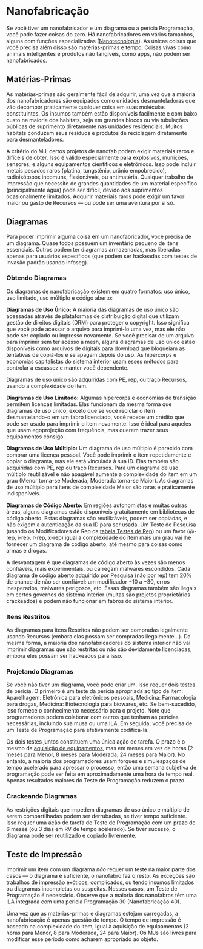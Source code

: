# Nanofabricação

Se você tiver um nanofabricador e um diagrama ou a perícia Programação, você pode fazer coisas do zero. Há nanofabricadores em vários tamanhos, alguns com funções especializadas ([Nanotecnologia](../16/19-nanotech.md)). As únicas coisas que você precisa além disso são matérias-primas e tempo. Coisas vivas como animais inteligentes e produtos não tangíveis, como apps, não podem ser nanofabricados.

## Matérias-Primas

As matérias-primas são geralmente fácil de adquirir, uma vez que a maioria dos nanofabricadores são equipados como unidades desmanteladoras que vão decompor praticamente qualquer coisa em suas moléculas constituintes. Os insumos também estão disponíveis facilmente e com baixo custo na maioria dos habitats, seja em grandes blocos ou via tubulações públicas de suprimento diretamente nas unidades residenciais. Muitos habitats conduzem seus resíduos e produtos de reciclagem diretamente para desmanteladores.

A critério do MJ, certos projetos de nanofab podem exigir materiais raros e difíceis de obter. Isso é válido especialmente para explosivos, munições, sensores, e alguns equipamentos científicos e eletrônicos. Isso pode incluir metais pesados raros (platina, tungstênio, urânio empobrecido), radioisótopos incomuns, fissionáveis, ou antimatéria. Qualquer trabalho de impressão que necessite de grandes quantidades de um material específico (principalmente água) pode ser difícil, devido aos suprimentos ocasionalmente limitados. Adquirir materiais raros pode exigir um favor maior ou gasto de Recursos — ou pode ser uma aventura por si só.

## Diagramas

Para poder imprimir alguma coisa em um nanofabricador, você precisa de um diagrama. Quase todos possuem um inventário pequeno de itens essenciais. Outros podem ter diagramas armazenadas, mas liberadas apenas para usuários específicos (que podem ser hackeadas com testes de invasão padrão usando Infoseg).

### Obtendo Diagramas

Os diagramas de nanofabricação existem em quatro formatos: uso único, uso limitado, uso múltiplo e código aberto:

**Diagramas de Uso Único:** A maioria das diagramas de uso único são acessadas através de plataformas de distribuição digital que utilizam gestão de direitos digitais (DRM) para proteger o copyright. Isso significa que você pode acessar o arquivo para imprimi-lo uma vez, mas ele não pode ser copiado ou impresso novamente. Se você precisar de um arquivo para imprimir sem ter acesso à mesh, alguns diagramas de uso único estão disponíveis como arquivos de digitais para download que bloqueiam as tentativas de copiá-los e se apagam depois do uso. As hipercorps e economias capitalistas do sistema interior usam esses métodos para controlar a escassez e manter você dependente.

Diagramas de uso único são adquiridas com PE, rep, ou traço Recursos, usando a complexidade do item.

**Diagramas de Uso Limitado:** Algumas hipercorps e economias de transição permitem licenças limitadas. Elas funcionam da mesma forma que diagramas de uso único, exceto que se você reciclar o item desmantelando-o em um fabro licenciado, você recebe um crédito que pode ser usado para imprimir o item novamente. Isso é ideal para aqueles que usam egoprojeção com frequência, mas querem trazer seus equipamentos consigo.

**Diagramas de Uso Múltiplo:** Um diagrama de uso múltiplo é parecido com comprar uma licença pessoal. Você pode imprimir o item repetidamente e copiar o diagrama, mas ele está vinculada à sua ID. Elas também são adquiridas com PE, rep ou traço Recursos. Para um diagrama de uso múltiplo reutilizável e não apagável aumente a complexidade do item em um grau (Menor torna-se Moderada, Moderada torna-se Maior). As diagramas de uso múltiplo para itens de complexidade Maior são raras e praticamente indisponíveis.

**Diagramas de Código Aberto:** Em regiões autonomistas e muitas outras áreas, alguns diagramas estão disponíveis gratuitamente em bibliotecas de código aberto. Estas diagramas são reutilizáveis, podem ser copiadas, e não exigem a autenticação da sua ID para ser usada. Um Teste de Pesquisa (usando os Modificadores de Rep da [tabela Testes de Rep](../15/13-networking.md#rep-tests)) ou um favor (@-rep, i-rep, r-rep, x-rep) igual a complexidade do item mais um grau vai lhe fornecer um diagrama de código aberto, até mesmo para coisas como armas e drogas.

A desvantagem é que diagramas de código aberto às vezes são menos confiáveis, mais experimentais, ou carregam malwares escondidos. Cada diagrama de código aberto adquirido por Pesquisa (não por rep) tem 20% de chance de não ser confiável: um modificador −10 a −30, erros inesperados, malwares perigosos, etc. Essas diagramas também são ilegais em certos governos do sistema interior (muitas são projetos proprietários crackeados) e podem não funcionar em fabros do sistema interior.

### Itens Restritos

As diagramas para itens Restritos não podem ser compradas legalmente usando Recursos (embora elas possam ser compradas ilegalmente…). Da mesma forma, a maioria dos nanofabricadores do sistema interior não vai imprimir diagramas que são restritas ou não são devidamente licenciadas, embora eles possam ser hackeados para isso.

### Projetando Diagramas

Se você não tiver um diagrama, você pode criar um. Isso requer dois testes de perícia. O primeiro é um teste da perícia apropriada ao tipo de item: Aparelhagem: Eletrônica para eletrônicos pessoais, Medicina: Farmacologia para drogas, Medicina: Biotecnologia para biowares, etc. Se bem-sucedido, isso fornece o conhecimento necessário para o projeto. Note que programadores podem colaborar com outros que tenham as perícias necessárias, incluindo sua musa ou uma ILA. Em seguida, você precisa de um Teste de Programação para efetivamente codificá-la.

Os dois testes juntos constituem uma única ação de tarefa. O prazo é o mesmo da [aquisição de equipamentos](../16/02-acquiring-gear.md), mas em meses em vez de horas (2 meses para Menor, 8 meses para Moderada, 24 meses para Maior). No entanto, a maioria dos programadores usam forques e simulespaços de tempo acelerado para apressar o processo, então uma semana subjetiva de programação pode ser feita em aproximadamente uma hora de tempo real. Apenas resultados maiores do Teste de Programação reduzem o prazo.

### Crackeando Diagramas

As restrições digitais que impedem diagramas de uso único e múltiplo de serem compartilhadas podem ser derrubadas, se tiver tempo suficiente. Isso requer uma ação de tarefa de Teste de Programação com um prazo de 6 meses (ou 3 dias em RV de tempo acelerado). Se tiver sucesso, o diagrama pode ser reutilizado e copiado livremente.

## Teste de Impressão

Imprimir um item com um diagrama _não_ requer um teste na maior parte dos casos — o diagrama é suficiente, o nanofabro faz o resto. As exceções são trabalhos de impressão exóticos, complicados, ou tendo insumos limitados ou diagramas incompletas ou suspeitas. Nesses casos, um Teste de Programação é necessário. Observe que a maioria dos nanofabros têm uma ILA integrada com uma pericia Programação 30 (Nanofabricação 40).

Uma vez que as matérias-primas e diagramas estejam carregadas, a nanofabricação é apenas questão de tempo. O tempo de impressão é baseado na complexidade do item, igual à aquisição de equipamentos (2 horas para Menor, 8 para Moderada, 24 para Maior). Os MJs são livres para modificar esse período como acharem apropriado ao objeto.
